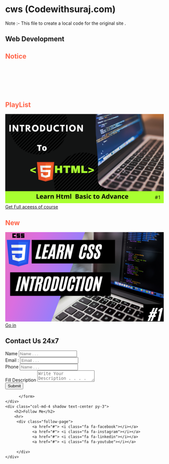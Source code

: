 # cws (Codewithsuraj.com)

Note :- This file to create a local code for the original site .
<?php include 'top.php'?>
<!-- main-contand area -->
<!-- secttion A  -->
<section>   
    <div class="container mt-3">
        <!-- row-1 -->
        <h2 class="bg-dark" style="font-weight: bold;">Web Development</h2>
        <div class="row text-center" >
            <div class="col-md-4 shadow " >
                <h2><span style="color: tomato;">Notice</span> <i class="fab fa-board"></i></h2>
                <marquee behavior="" direction="up">
                    <ol>
                        <li>HTML5 course   </li>
                        <li>CSS3 course going on</li>
                        <li>c </li>
                     </ol>
                </marquee>
            </div>
            <div class="col-md-8 ">
                <!-- nested row -->
                <!-- Row - 1 -->
                <div class="row">
                    <div class="col-md-6">
                        <h2> <span style="color: tomato;">PlayList</span></h2>
                        <a href="playlist.php">
                            <div class=" overlay-container card">
                                <img src="assets/img/Html.png" class="card-img-top overlay-img" alt="...">
                                <div class="overlay">
                                    <div class="overlay-text">Get Full aceess of course</div>
                                 </div>
                           </div>
                        </a>
                    </div>
                    <div class="col-md-6">
                        <h2> <span style="color: tomato;">New</span></h2>
                        <a href=".php">
                            <div class=" overlay-container card">
                                <img src="assets/img/css-3.png" class="card-img-top overlay-img" alt="...">
                                <div class="overlay">
                                    <div class="overlay-text">Go in</div>
                                </div>
                           </div>
                        </a>        
                    </div>
               </div>                              
            </div>
        </div>
</div>
       
<!-- secttion B  -->
<div class="container py-4">
    <h2 class="bg-dark" style="font-weight: bold;">Contact Us 24x7</h2>
    <div class="row ">
        <div class="col-md-8">
          <form action="">
              <div class="form-group">
                  <label for="name">Name</label>
                  <input type="text" class="form-control" placeholder="Name . . . ">
              </div>
              <div class="form-group">
                <label for="name">Email :</label>
                  <input type="email" class="form-control" placeholder="Email . . . ">
              </div>
              <div class="form-group">
                  <label for="name">Phone</label>
                  <input type="Nnumber" class="form-control" placeholder="Name . . . ">
              </div>
              <div class="form-group">
                <label for="name">Fill Description</label>
                <textarea type="text"  class="form-control" placeholder="Write Your Description . . . .  ?" ></textarea>
              </div>
              <button class="btn btn-primary ">Submit</button>
    
          </form>
    </div>
    <div class="col-md-4 shadow text-center py-3">
        <h2>Follow Me</h2>
        <hr>
         <div class="follow-page">
                <a href="#"> <i class="fa fa-facebook"></i></a>  
                <a href="#"> <i class="fa fa-instagram"></i></a>  
                <a href="#"> <i class="fa fa-linkedin"></i></a>  
                <a href="#"> <i class="fa fa-youtube"></i></a>  

         </div>        
    </div>
  </div>
 
</div>
 

<?php include 'footer.php'?>
